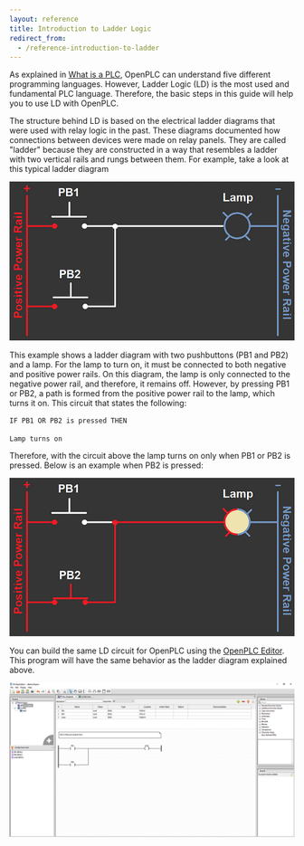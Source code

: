 ```yaml
---
layout: reference
title: Introduction to Ladder Logic
redirect_from:
  - /reference-introduction-to-ladder
---
```


As explained in [What is a PLC](what-is-a-plc), OpenPLC can understand five different programming
languages. However, Ladder Logic (LD) is the most used and fundamental PLC language. Therefore, the basic
steps in this guide will help you to use LD with OpenPLC.

The structure behind LD is based on the electrical ladder diagrams that were used
with relay logic in the past. These diagrams documented how connections between devices were made on
relay panels. They are called "ladder" because they are constructed in a way that resembles a ladder with
two vertical rails and rungs between them. For example, take a look at this typical ladder diagram

![](ladder_simple.webp)

This example shows a ladder diagram with two pushbuttons (PB1 and PB2) and a lamp. For the lamp to
turn on, it must be connected to both negative and positive power rails. On this diagram, the lamp
is only connected to the negative power rail, and therefore, it remains off. However, by
pressing PB1 or PB2, a path is formed from the positive power rail to the lamp, which turns it on. This
circuit that states the following:

```
IF PB1 OR PB2 is pressed THEN

Lamp turns on
```

Therefore, with the circuit above the lamp turns on only when PB1 or PB2 is pressed. Below is an example when PB2 is pressed:

![](ladder_simple_pressed.webp)

You can build the same LD circuit for OpenPLC using the [OpenPLC Editor](/editor). This
program will have the same behavior as the ladder diagram explained above.

![](first_project.webp)
